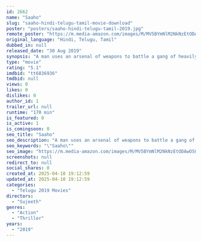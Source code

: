 ```yaml
---
id: 2662
name: "Saaho"
slug: "saaho-hindi-telugu-tamil-movie-download"
poster: "posters/saaho-hindi-telugu-tamil-2019.jpg"
remote_poster: "https://m.media-amazon.com/images/M/MV5BYmNlM2NkNzEtODAwOS00MTFjLTljODAtNjJjODdhZjI5MGYzXkEyXkFqcGc@._V1_SX300.jpg"
original_language: "Hindi, Telugu, Tamil"
dubbed_in: null
released_date: "30 Aug 2019"
synopsis: "A man uses an arsenal of weapons to battle a gang of heavily armed thugs in the city. With the city under fire and people's lives at risk, the one man has to give everything he has got to take the city back."
type: "movie"
rating: "5.1"
imdbid: "tt6836936"
tmdbid: null
views: 0
likes: 0
dislikes: 0
author_id: 1
trailer_url: null
runtime: "170 min"
is_featured: 0
is_active: 1
is_comingsoon: 0
seo_title: "Saaho"
seo_description: "A man uses an arsenal of weapons to battle a gang of heavily armed thugs in the city. With the city under fire and people's lives at risk, the one man has to give everything he has got to take the city back."
seo_keywords: "\"Saaho\""
seo_image: "https://m.media-amazon.com/images/M/MV5BYmNlM2NkNzEtODAwOS00MTFjLTljODAtNjJjODdhZjI5MGYzXkEyXkFqcGc@._V1_SX300.jpg"
screenshots: null
redirect_to: null
social_shares: 0
created_at: 2025-04-10 19:12:59
updated_at: 2025-04-10 19:12:59
categories:
  - "Telugu 2019 Movies"
directors:
  - "Sujeeth"
genres:
  - "Action"
  - "Thriller"
years:
  - "2019"
---
```

